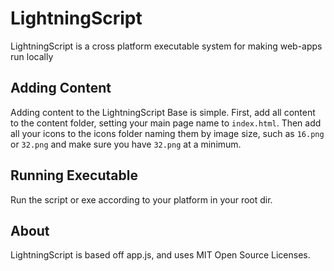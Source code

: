 # LightningScript
LightningScript is a cross platform executable system
for making web-apps run locally

## Adding Content
Adding content to the LightningScript Base is simple.
First, add all content to the content folder, setting your
main page name to `index.html`. 
Then add all your icons to the icons folder naming them
by image size, such as `16.png` or `32.png` and make sure you have `32.png` at a minimum.

## Running Executable
Run the script or exe according to your platform in your root dir.

## About
LightningScript is based off app.js,
and uses MIT Open Source Licenses.
